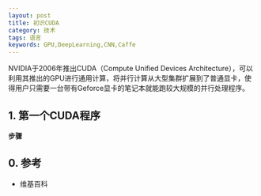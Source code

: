 ```yaml
---
layout: post
title: 初识CUDA
category: 技术
tags: 语言
keywords: GPU,DeepLearning,CNN,Caffe
---
```


NVIDIA于2006年推出CUDA（Compute Unified Devices Architecture），可以利用其推出的GPU进行通用计算，将并行计算从大型集群扩展到了普通显卡，使得用户只需要一台带有Geforce显卡的笔记本就能跑较大规模的并行处理程序。

## 1. 第一个CUDA程序



**步骤**


## 0. 参考

- 维基百科
